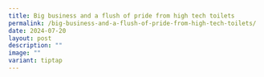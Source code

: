 ```yaml
---
title: Big business and a flush of pride from high tech toilets
permalink: /big-business-and-a-flush-of-pride-from-high-tech-toilets/
date: 2024-07-20
layout: post
description: ""
image: ""
variant: tiptap
---
```

